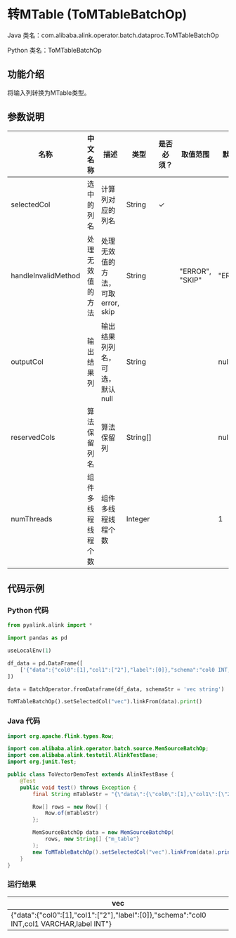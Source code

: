 # 转MTable (ToMTableBatchOp)
Java 类名：com.alibaba.alink.operator.batch.dataproc.ToMTableBatchOp

Python 类名：ToMTableBatchOp


## 功能介绍
将输入列转换为MTable类型。

## 参数说明

| 名称 | 中文名称 | 描述 | 类型 | 是否必须？ | 取值范围 | 默认值 |
| --- | --- | --- | --- | --- | --- | --- |
| selectedCol | 选中的列名 | 计算列对应的列名 | String | ✓ |  |  |
| handleInvalidMethod | 处理无效值的方法 | 处理无效值的方法，可取 error, skip | String |  | "ERROR", "SKIP" | "ERROR" |
| outputCol | 输出结果列 | 输出结果列列名，可选，默认null | String |  |  | null |
| reservedCols | 算法保留列名 | 算法保留列 | String[] |  |  | null |
| numThreads | 组件多线程线程个数 | 组件多线程线程个数 | Integer |  |  | 1 |


## 代码示例
### Python 代码
```python
from pyalink.alink import *

import pandas as pd

useLocalEnv(1)

df_data = pd.DataFrame([
    ['{"data":{"col0":[1],"col1":["2"],"label":[0]},"schema":"col0 INT, col1 VARCHAR,label INT"}']
])

data = BatchOperator.fromDataframe(df_data, schemaStr = 'vec string')

ToMTableBatchOp().setSelectedCol("vec").linkFrom(data).print()

```
### Java 代码
```java
import org.apache.flink.types.Row;

import com.alibaba.alink.operator.batch.source.MemSourceBatchOp;
import com.alibaba.alink.testutil.AlinkTestBase;
import org.junit.Test;

public class ToVectorDemoTest extends AlinkTestBase {
	@Test
	public void test() throws Exception {
		final String mTableStr = "{\"data\":{\"col0\":[1],\"col1\":[\"2\"],\"label\":[0]},\"schema\":\"col0 INT, col1 VARCHAR,label INT\"}";

		Row[] rows = new Row[] {
			Row.of(mTableStr)
		};

		MemSourceBatchOp data = new MemSourceBatchOp(
			rows, new String[] {"m_table"}
		);
		new ToMTableBatchOp().setSelectedCol("vec").linkFrom(data).print();
	}
}
```

### 运行结果

| vec                  |
|----------------------|
| {"data":{"col0":[1],"col1":["2"],"label":[0]},"schema":"col0 INT,col1 VARCHAR,label INT"} |
